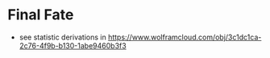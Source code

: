 # Final Fate

- see statistic derivations in https://www.wolframcloud.com/obj/3c1dc1ca-2c76-4f9b-b130-1abe9460b3f3
